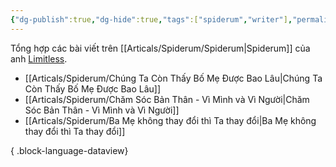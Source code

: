```yaml
---
{"dg-publish":true,"dg-hide":true,"tags":["spiderum","writer"],"permalink":"/articals/spiderum/limitless/","hide":true,"dgPassFrontmatter":true}
---
```


Tổng hợp các bài viết trên [[Articals/Spiderum/Spiderum\|Spiderum]] của anh [Limitless](https://spiderum.com/nguoi-dung/kiaconchim).

- [[Articals/Spiderum/Chúng Ta Còn Thấy Bố Mẹ Được Bao Lâu\|Chúng Ta Còn Thấy Bố Mẹ Được Bao Lâu]]
- [[Articals/Spiderum/Chăm Sóc Bản Thân - Vì Mình và Vì Người\|Chăm Sóc Bản Thân - Vì Mình và Vì Người]]
- [[Articals/Spiderum/Ba Mẹ không thay đổi thì Ta thay đổi\|Ba Mẹ không thay đổi thì Ta thay đổi]]

{ .block-language-dataview}